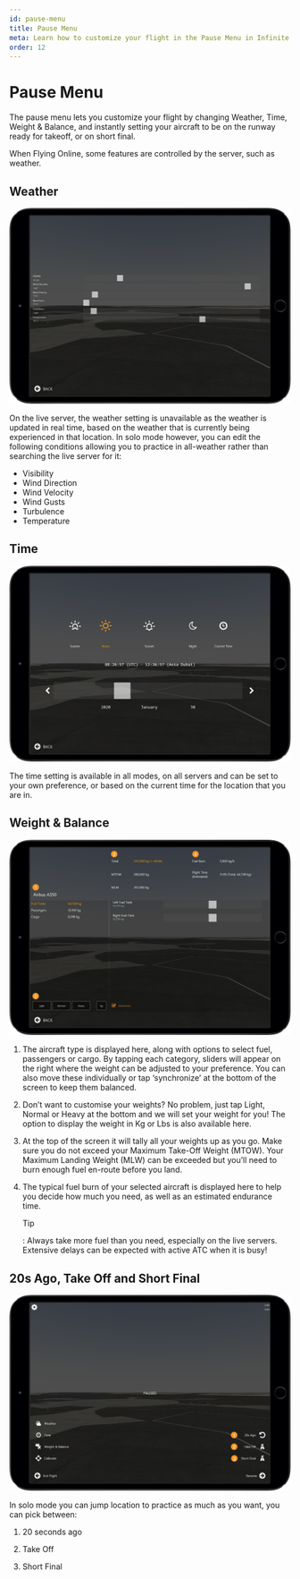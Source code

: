 ```yaml
---
id: pause-menu
title: Pause Menu
meta: Learn how to customize your flight in the Pause Menu in Infinite Flight
order: 12
---
```




# Pause Menu

The pause menu lets you customize your flight by changing Weather, Time, Weight & Balance, and instantly setting your aircraft to be on the runway ready for takeoff, or on short final.



When Flying Online, some features are controlled by the server, such as weather.



## Weather

![Weather Screen](_images/manual/frames/weather.png)

 

On the live server, the weather setting is unavailable as the weather is updated in real time, based on the weather that is currently being experienced in that location. In solo mode however, you can edit the following conditions allowing you to practice in all-weather rather than searching the live server for it:

 

- Visibility
- Wind Direction
- Wind Velocity
- Wind Gusts
- Turbulence
- Temperature

 

## Time

![Time Screen](_images/manual/frames/time.png)

 

The time setting is available in all modes, on all servers and can be set to your own preference, or based on the current time for the location that you are in.

 

## **Weight & Balance**

![Weight and Balance Screen](_images/manual/frames/weight-and-balance.png)



1. The aircraft type is displayed here, along with options to select fuel, passengers or cargo. By tapping each category, sliders will appear on the right where the weight can be adjusted to your preference. You can also move these individually or tap ‘synchronize’ at the bottom of the screen to keep them balanced.

 

2. Don’t want to customise your weights? No problem, just tap Light, Normal or Heavy at the bottom and we will set your weight for you! The option to display the weight in Kg or Lbs is also available here.

 

3. At the top of the screen it will tally all your weights up as you go. Make sure you do not exceed your Maximum Take-Off Weight (MTOW). Your Maximum Landing Weight (MLW) can be exceeded but you’ll need to burn enough fuel en-route before you land.

 

4. The typical fuel burn of your selected aircraft is displayed here to help you decide how much you need, as well as an estimated endurance time.

   

   Tip

   : Always take more fuel than you need, especially on the live servers. Extensive delays can be expected with active ATC when it is busy!

 

## 20s Ago, Take Off and Short Final

 ![Pause Screen](_images/manual/frames/pause-screen.png)



In solo mode you can jump location to practice as much as you want, you can pick between:



1. 20 seconds ago

   

2. Take Off

   

3. Short Final